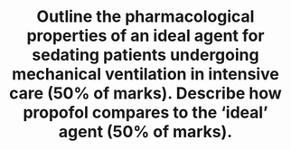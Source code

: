 ---
title: "Outline the pharmacological properties of an ideal agent for sedating patients undergoing mechanical ventilation in intensive care (50% of marks). Describe how propofol compares to the ‘ideal’ agent (50% of marks)."
entityType: SAQ
exam: PEX
college: CICM
year: 2008
sitting: B
question: 10
passRate: 80
EC_expectedDomains:
- "A good answer included the following logical subheadings: Desirable pharmacology – long shelf life, stable when drawn up and on exposure to light, cheap, mixes well with other agents in the central line lumen. Bacteriostatic, Desirable pharmacokinetics – Low volume of distribution, rapid clearance (context-sensitive half-life), clearance not affected by either renal or hepatic dysfunction. Little inter-individual variation in pharmacokinetics. (Availability of an antagonist), Desirable pharmacodynamics – Affects only CNS. Reliable dose – effect curve with little inter-individual variation in effect. Anxiolysis. (Analgesic properties). No effect on cardiovascular performance. Does not depress respiratory drive, Minimal side effects – No incidences of allergy / anaphylaxis. No idiosyncratic reactions. No tachyphylaxis."
- "As indicated, 50% of the marks were allocated to mentioning how well propofol reflects these properties."
EC_extraCredit:
- "Mention of ‘propofol infusion syndrome’ characterised by cardiac failure which can occur when propofol is used at >4mg/Kg/Hr for more than 24 hours also attracted marks."
EC_errorsCommon:
- "Candidates can benefit by having a system by which they approach topics that involve a broad and general topic such as that of the pharmacology of a particular drug or ideal agent."
resources:
- "Pharmacology and Physiology in Anesthetic Practice / R K Stoelting"
---